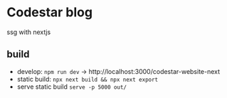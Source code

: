 # Codestar blog

ssg with nextjs

## build

- develop: `npm run dev` -> http://localhost:3000/codestar-website-next
- static build: `npx next build && npx next export`
- serve static build `serve -p 5000 out/`
